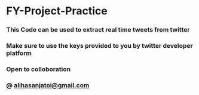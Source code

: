 # FY-Project-Practice

### This Code can be used to extract real time tweets from twitter
### Make sure to use the keys provided to you by twitter developer platform
### Open to colloboration
### @ alihasanjatoi@gmail.com
